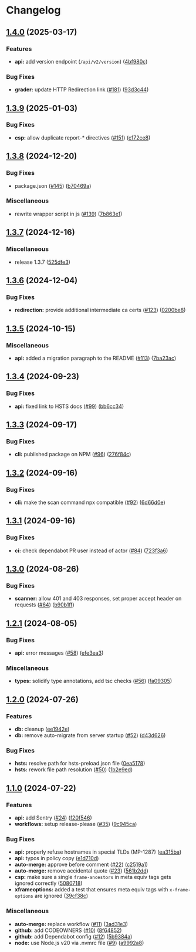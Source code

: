 # Changelog

## [1.4.0](https://github.com/mdn/mdn-http-observatory/compare/v1.3.9...v1.4.0) (2025-03-17)


### Features

* **api:** add version endpoint (`/api/v2/version`) ([4bf980c](https://github.com/mdn/mdn-http-observatory/commit/4bf980c1a85feb0dc5764b6e19b83ed072a2be85))


### Bug Fixes

* **grader:** update HTTP Redirection link ([#181](https://github.com/mdn/mdn-http-observatory/issues/181)) ([93d3c44](https://github.com/mdn/mdn-http-observatory/commit/93d3c44cae4cee6152b384cd79ffd25b637a1252))

## [1.3.9](https://github.com/mdn/mdn-http-observatory/compare/v1.3.8...v1.3.9) (2025-01-03)


### Bug Fixes

* **csp:** allow duplicate report-* directives ([#151](https://github.com/mdn/mdn-http-observatory/issues/151)) ([c172ce8](https://github.com/mdn/mdn-http-observatory/commit/c172ce8dbe40408459e218f153458937c08e6c4a))

## [1.3.8](https://github.com/mdn/mdn-http-observatory/compare/v1.3.7...v1.3.8) (2024-12-20)


### Bug Fixes

* package.json ([#145](https://github.com/mdn/mdn-http-observatory/issues/145)) ([b70469a](https://github.com/mdn/mdn-http-observatory/commit/b70469aedb8c6eed1e38b95bfec301dde609d3ad))


### Miscellaneous

* rewrite wrapper script in js ([#139](https://github.com/mdn/mdn-http-observatory/issues/139)) ([7b863e1](https://github.com/mdn/mdn-http-observatory/commit/7b863e14f56a06ca82ef81bdb2c756154f1310f1))

## [1.3.7](https://github.com/mdn/mdn-http-observatory/compare/v1.3.6...v1.3.7) (2024-12-16)


### Miscellaneous

* release 1.3.7 ([525dfe3](https://github.com/mdn/mdn-http-observatory/commit/525dfe3a028a2b21221836974d8661ddd0edb662))

## [1.3.6](https://github.com/mdn/mdn-http-observatory/compare/v1.3.5...v1.3.6) (2024-12-04)


### Bug Fixes

* **redirection:** provide additional intermediate ca certs ([#123](https://github.com/mdn/mdn-http-observatory/issues/123)) ([0200be8](https://github.com/mdn/mdn-http-observatory/commit/0200be8d7358e955cad6fe013a80089cd5f30831))

## [1.3.5](https://github.com/mdn/mdn-http-observatory/compare/v1.3.4...v1.3.5) (2024-10-15)


### Miscellaneous

* **api:** added a migration paragraph to the README ([#113](https://github.com/mdn/mdn-http-observatory/issues/113)) ([7ba23ac](https://github.com/mdn/mdn-http-observatory/commit/7ba23acdbd22b53f1dbed6c7c268b66beb4c5316))

## [1.3.4](https://github.com/mdn/mdn-http-observatory/compare/v1.3.3...v1.3.4) (2024-09-23)


### Bug Fixes

* **api:** fixed link to HSTS docs ([#99](https://github.com/mdn/mdn-http-observatory/issues/99)) ([bb6cc34](https://github.com/mdn/mdn-http-observatory/commit/bb6cc341dde52e87f81debd35a55c2edf0142278))

## [1.3.3](https://github.com/mdn/mdn-http-observatory/compare/v1.3.2...v1.3.3) (2024-09-17)


### Bug Fixes

* **cli:** published package on NPM ([#96](https://github.com/mdn/mdn-http-observatory/issues/96)) ([276f84c](https://github.com/mdn/mdn-http-observatory/commit/276f84cb7ed0a78f2117ed42473344362d4d2ea6))

## [1.3.2](https://github.com/mdn/mdn-http-observatory/compare/v1.3.1...v1.3.2) (2024-09-16)


### Bug Fixes

* **cli:** make the scan command npx compatible ([#92](https://github.com/mdn/mdn-http-observatory/issues/92)) ([6d66d0e](https://github.com/mdn/mdn-http-observatory/commit/6d66d0e532ef32b835ea9d9fc1773861723a7d4e))

## [1.3.1](https://github.com/mdn/mdn-http-observatory/compare/v1.3.0...v1.3.1) (2024-09-16)


### Bug Fixes

* **ci:** check dependabot PR user instead of actor ([#84](https://github.com/mdn/mdn-http-observatory/issues/84)) ([723f3a6](https://github.com/mdn/mdn-http-observatory/commit/723f3a634f3c4a5084df612637c1b661c768905b))

## [1.3.0](https://github.com/mdn/mdn-http-observatory/compare/v1.2.1...v1.3.0) (2024-08-26)


### Bug Fixes

* **scanner:** allow 401 and 403 responses, set proper accept header on requests ([#64](https://github.com/mdn/mdn-http-observatory/issues/64)) ([b90b1ff](https://github.com/mdn/mdn-http-observatory/commit/b90b1ff85b127415a8024de7be596a199b100714))

## [1.2.1](https://github.com/mdn/mdn-http-observatory/compare/v1.2.0...v1.2.1) (2024-08-05)


### Bug Fixes

* **api:** error messages ([#58](https://github.com/mdn/mdn-http-observatory/issues/58)) ([efe3ea3](https://github.com/mdn/mdn-http-observatory/commit/efe3ea332a728ac306381cead45920d50f74a3d6))


### Miscellaneous

* **types:** solidify type annotations, add tsc checks ([#56](https://github.com/mdn/mdn-http-observatory/issues/56)) ([fa09305](https://github.com/mdn/mdn-http-observatory/commit/fa093059da5f23a6d1f99a829136e75793d4f843))

## [1.2.0](https://github.com/mdn/mdn-http-observatory/compare/v1.1.0...v1.2.0) (2024-07-26)


### Features

* **db:** cleanup ([ee1942e](https://github.com/mdn/mdn-http-observatory/commit/ee1942e99938ccfc8e0e1f9545d43ae7a2d80940))
* **db:** remove auto-migrate from server startup ([#52](https://github.com/mdn/mdn-http-observatory/issues/52)) ([d43d626](https://github.com/mdn/mdn-http-observatory/commit/d43d6262c93217f9a87fa23f7eea18090e47ea9d))


### Bug Fixes

* **hsts:** resolve path for hsts-preload.json file ([0ea5178](https://github.com/mdn/mdn-http-observatory/commit/0ea51787d06094eeab5ba4a49f12fe4f6830cff9))
* **hsts:** rework file path resolution ([#50](https://github.com/mdn/mdn-http-observatory/issues/50)) ([1b2e9ed](https://github.com/mdn/mdn-http-observatory/commit/1b2e9edfa107192327d632e41c638d4bff3c2354))

## [1.1.0](https://github.com/mdn/mdn-http-observatory/compare/v1.0.0...v1.1.0) (2024-07-22)


### Features

* **api:** add Sentry ([#24](https://github.com/mdn/mdn-http-observatory/issues/24)) ([f20f546](https://github.com/mdn/mdn-http-observatory/commit/f20f546c2485e848bf3839b3d64d32c542c050cc))
* **workflows:** setup release-please ([#35](https://github.com/mdn/mdn-http-observatory/issues/35)) ([9c945ca](https://github.com/mdn/mdn-http-observatory/commit/9c945ca7e39fd8dcda1fed27a2d855bec81ae4df))


### Bug Fixes

* **api:** properly refuse hostnames in special TLDs (MP-1287) ([ea315ba](https://github.com/mdn/mdn-http-observatory/commit/ea315baf7415004417d5d9ffae91aa7bea4cd9e0))
* **api:** typos in policy copy ([e1d710d](https://github.com/mdn/mdn-http-observatory/commit/e1d710d63e4a227cb972f5646e68fc61504d987c))
* **auto-merge:** approve before comment ([#22](https://github.com/mdn/mdn-http-observatory/issues/22)) ([c2519a1](https://github.com/mdn/mdn-http-observatory/commit/c2519a1321b686dc8d512f7974fdc869939afd24))
* **auto-merge:** remove accidental quote ([#23](https://github.com/mdn/mdn-http-observatory/issues/23)) ([561b2dd](https://github.com/mdn/mdn-http-observatory/commit/561b2dd4c8692094dbcf406df57b5d38b56292d2))
* **csp:** make sure a single `frame-ancestors` in meta equiv tags gets ignored correctly ([5080718](https://github.com/mdn/mdn-http-observatory/commit/5080718fcbb89837e71085da8e11c338a98bc203))
* **xframeoptions:** added a test that ensures meta equiv tags with `x-frame-options` are ignored ([39cf38c](https://github.com/mdn/mdn-http-observatory/commit/39cf38cf1c2e6d382d4bac5714fb2b9573e87848))


### Miscellaneous

* **auto-merge:** replace workflow ([#11](https://github.com/mdn/mdn-http-observatory/issues/11)) ([3ad31e3](https://github.com/mdn/mdn-http-observatory/commit/3ad31e3572c0c2cb22e43b7175960b91c1fbddf6))
* **github:** add CODEOWNERS ([#10](https://github.com/mdn/mdn-http-observatory/issues/10)) ([8f64852](https://github.com/mdn/mdn-http-observatory/commit/8f64852023a3e2d7a8b7e8892aef659291eaedae))
* **github:** add Dependabot config ([#12](https://github.com/mdn/mdn-http-observatory/issues/12)) ([5b9384a](https://github.com/mdn/mdn-http-observatory/commit/5b9384a704e1ff56016ddf63a196eddbc3d4f3de))
* **node:** use Node.js v20 via .nvmrc file ([#9](https://github.com/mdn/mdn-http-observatory/issues/9)) ([a9992a8](https://github.com/mdn/mdn-http-observatory/commit/a9992a82368068fca635859885816589738e8fb6))
